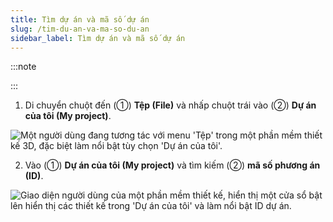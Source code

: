 ```yaml
---
title: Tìm dự án và mã số dự án
slug: /tim-du-an-va-ma-so-du-an
sidebar_label: Tìm dự án và mã số dự án
---
```


:::note

:::

1. Di chuyển chuột đến (①) **Tệp (File)** và nhấp chuột trái vào (②) **Dự án của tôi (My project)**.

![Một người dùng đang tương tác với menu 'Tệp' trong một phần mềm thiết kế 3D, đặc biệt làm nổi bật tùy chọn 'Dự án của tôi'.](https://storage.googleapis.com/jegavn_kb/images/1ac54afd-a19b-463b-bd00-35a25f048f83.png)

2. Vào (①) **Dự án của tôi (My project)** và tìm kiếm (②) **mã số phương án (ID)**.

![Giao diện người dùng của một phần mềm thiết kế, hiển thị một cửa sổ bật lên hiển thị các thiết kế trong 'Dự án của tôi' và làm nổi bật ID dự án.](https://storage.googleapis.com/jegavn_kb/images/205b3a7b-f361-4819-ad81-c0e08257c3dd.png)